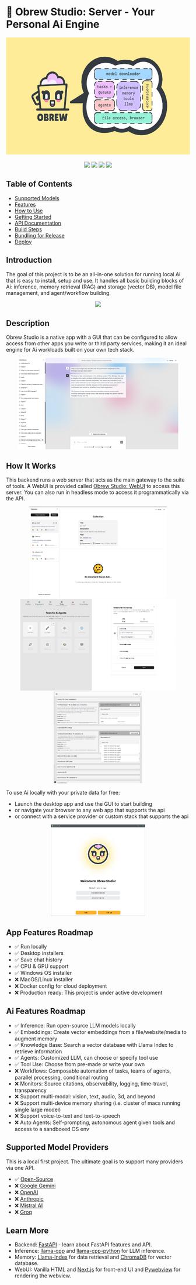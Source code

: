 # 🍺 Obrew Studio: Server - Your Personal Ai Engine

<p align="center">
    <img src="assets/images/banner.png" height="320" />
    <br>
    <br>
    <img src="https://img.shields.io/badge/license-MIT-blue.svg" />
    <img src="https://img.shields.io/badge/-Python-000?&logo=Python" />
    <img src="https://img.shields.io/badge/-JavaScript-000?&logo=JavaScript" />
    <img src="https://img.shields.io/badge/-FastAPI-000?&logo=fastapi" />
</p>

## Table of Contents

- [Supported Models](https://huggingface.co/models?library=gguf&sort=trending)
- [Features](#app-features-roadmap)
- [How to Use](assets/how-to-use.md)
- [Getting Started](assets/getting-started.md)
- [API Documentation](assets/api-docs.md)
- [Build Steps](assets/build-steps.md)
- [Bundling for Release](assets/bundling-for-release.md)
- [Deploy](assets/deploy.md)

## Introduction

The goal of this project is to be an all-in-one solution for running local Ai that is easy to install, setup and use. It handles all basic building blocks of Ai: inference, memory retrieval (RAG) and storage (vector DB), model file management, and agent/workflow building.

<p align="center">
    <img src="assets/images/obrew-demo.gif" height="300" />
</p>

## Description

Obrew Studio is a native app with a GUI that can be configured to allow access from other apps you write or third party services, making it an ideal engine for Ai workloads built on your own tech stack.

<p align="center">
    <img src="assets/images/chat-history.png" height="250" />
</p>

## How It Works

This backend runs a web server that acts as the main gateway to the suite of tools. A WebUI is provided called [Obrew Studio: WebUI](https://studio.openbrewai.com/) to access this server. You can also run in headless mode to access it programmatically via the API.

<p align="center">
    <img src="assets/images/knowledge.png" height="250" />
    <img src="assets/images/tools.png" height="250" />
    <img src="assets/images/embed-file.png" height="250" />
    <img src="assets/images/model-explorer.png" height="250" />
</p>

To use Ai locally with your private data for free:

- Launch the desktop app and use the GUI to start building
- or navigate your browser to any web app that supports the api
- or connect with a service provider or custom stack that supports the api

<p align="center">
    <img src="assets/images/app-entry.png" height="250" />
</p>

## App Features Roadmap

- ✅ Run locally
- ✅ Desktop installers
- ✅ Save chat history
- ✅ CPU & GPU support
- ✅ Windows OS installer
- ❌ MacOS/Linux installer
- ❌ Docker config for cloud deployment
- ❌ Production ready: This project is under active development

## Ai Features Roadmap

- ✅ Inference: Run open-source LLM models locally
- ✅ Embeddings: Create vector embeddings from a file/website/media to augment memory
- ✅ Knowledge Base: Search a vector database with Llama Index to retrieve information
- ✅ Agents: Customized LLM, can choose or specify tool use
- ✅ Tool Use: Choose from pre-made or write your own
- ❌ Workflows: Composable automation of tasks, teams of agents, parallel processing, conditional routing
- ❌ Monitors: Source citations, observability, logging, time-travel, transparency
- ❌ Support multi-modal: vision, text, audio, 3d, and beyond
- ❌ Support multi-device memory sharing (i.e. cluster of macs running single large model)
- ❌ Support voice-to-text and text-to-speech
- ❌ Auto Agents: Self-prompting, autonomous agent given tools and access to a sandboxed OS env

## Supported Model Providers

This is a local first project. The ultimate goal is to support many providers via one API.

- ✅ [Open-Source](https://huggingface.co)
- ❌ [Google Gemini](https://gemini.google.com)
- ❌ [OpenAI](https://openai.com/chatgpt)
- ❌ [Anthropic](https://www.anthropic.com)
- ❌ [Mistral AI](https://mistral.ai)
- ❌ [Groq](https://groq.com)

## Learn More

- Backend: [FastAPI](https://fastapi.tiangolo.com/) - learn about FastAPI features and API.
- Inference: [llama-cpp](https://github.com/ggerganov/llama.cpp) and [llama-cpp-python](https://github.com/abetlen/llama-cpp-python) for LLM inference.
- Memory: [Llama-Index](https://github.com/run-llama/llama_index) for data retrieval and [ChromaDB](https://github.com/chroma-core/chroma) for vector database.
- WebUI: Vanilla HTML and [Next.js](https://nextjs.org/) for front-end UI and [Pywebview](https://github.com/r0x0r/pywebview) for rendering the webview.
